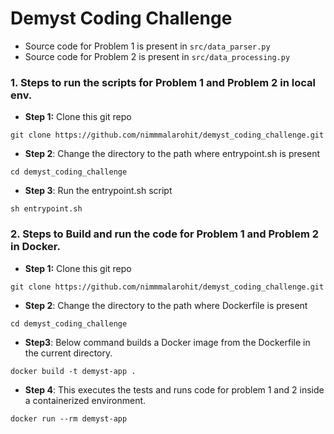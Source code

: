 

# Demyst Coding Challenge

- Source code for Problem 1 is present in `src/data_parser.py`
- Source code for Problem 2 is present in `src/data_processing.py`


### 1. Steps to run the scripts for Problem 1 and Problem 2 in local env.
-  **Step 1:** Clone this git repo<br>
``` buildoutcfg
git clone https://github.com/nimmmalarohit/demyst_coding_challenge.git
``` 


-  **Step 2**: Change the directory to the path where entrypoint.sh is present<br>
``` buildoutcfg
cd demyst_coding_challenge
```

-  **Step 3**: Run the entrypoint.sh script<br>
``` buildoutcfg
sh entrypoint.sh
```


### 2. Steps to Build and run the code for Problem 1 and Problem 2 in Docker.
-  **Step 1:** Clone this git repo<br>
``` buildoutcfg
git clone https://github.com/nimmmalarohit/demyst_coding_challenge.git
``` 


-  **Step 2**: Change the directory to the path where Dockerfile is present<br>
``` buildoutcfg
cd demyst_coding_challenge
```


- **Step3**: Below command builds a Docker image from the Dockerfile in the current directory.<br>
``` buildoutcfg
docker build -t demyst-app .
```


-  **Step 4**: This executes the tests and runs code for problem 1 and 2 inside a containerized environment.<br>
``` buildoutcfg
docker run --rm demyst-app
```
